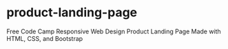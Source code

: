 # product-landing-page

Free Code Camp Responsive Web Design Product Landing Page
Made with HTML, CSS, and Bootstrap
